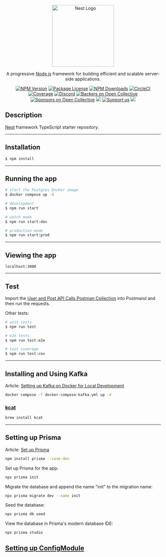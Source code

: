 <p align="center">
  <a href="http://nestjs.com/" target="blank"><img src="https://nestjs.com/img/logo-small.svg" width="200" alt="Nest Logo" /></a>
</p>

[circleci-image]: https://img.shields.io/circleci/build/github/nestjs/nest/master?token=abc123def456
[circleci-url]: https://circleci.com/gh/nestjs/nest

  <p align="center">A progressive <a href="http://nodejs.org" target="_blank">Node.js</a> framework for building efficient and scalable server-side applications.</p>
    <p align="center">
<a href="https://www.npmjs.com/~nestjscore" target="_blank"><img src="https://img.shields.io/npm/v/@nestjs/core.svg" alt="NPM Version" /></a>
<a href="https://www.npmjs.com/~nestjscore" target="_blank"><img src="https://img.shields.io/npm/l/@nestjs/core.svg" alt="Package License" /></a>
<a href="https://www.npmjs.com/~nestjscore" target="_blank"><img src="https://img.shields.io/npm/dm/@nestjs/common.svg" alt="NPM Downloads" /></a>
<a href="https://circleci.com/gh/nestjs/nest" target="_blank"><img src="https://img.shields.io/circleci/build/github/nestjs/nest/master" alt="CircleCI" /></a>
<a href="https://coveralls.io/github/nestjs/nest?branch=master" target="_blank"><img src="https://coveralls.io/repos/github/nestjs/nest/badge.svg?branch=master#9" alt="Coverage" /></a>
<a href="https://discord.gg/G7Qnnhy" target="_blank"><img src="https://img.shields.io/badge/discord-online-brightgreen.svg" alt="Discord"/></a>
<a href="https://opencollective.com/nest#backer" target="_blank"><img src="https://opencollective.com/nest/backers/badge.svg" alt="Backers on Open Collective" /></a>
<a href="https://opencollective.com/nest#sponsor" target="_blank"><img src="https://opencollective.com/nest/sponsors/badge.svg" alt="Sponsors on Open Collective" /></a>
  <a href="https://paypal.me/kamilmysliwiec" target="_blank"><img src="https://img.shields.io/badge/Donate-PayPal-ff3f59.svg"/></a>
    <a href="https://opencollective.com/nest#sponsor"  target="_blank"><img src="https://img.shields.io/badge/Support%20us-Open%20Collective-41B883.svg" alt="Support us"></a>
  <a href="https://twitter.com/nestframework" target="_blank"><img src="https://img.shields.io/twitter/follow/nestframework.svg?style=social&label=Follow"></a>
</p>
  <!--[![Backers on Open Collective](https://opencollective.com/nest/backers/badge.svg)](https://opencollective.com/nest#backer)
  [![Sponsors on Open Collective](https://opencollective.com/nest/sponsors/badge.svg)](https://opencollective.com/nest#sponsor)-->

## Description

[Nest](https://github.com/nestjs/nest) framework TypeScript starter repository.

---
## Installation

```bash
$ npm install
```

---
## Running the app

```bash
# start the Postgres Docker image
$ docker compose up -d

# development
$ npm run start

# watch mode
$ npm run start:dev

# production mode
$ npm run start:prod
```

---
## Viewing the app

```
localhost:3000
```

---
## Test

Import the [User and Post API Calls Postman Collection](./postman/User%20and%20Post%20API%20Calls.postman_collection.json) into Postmand and then run the requests.

Other tests:

```bash
# unit tests
$ npm run test

# e2e tests
$ npm run test:e2e

# test coverage
$ npm run test:cov
```

---
## Installing and Using Kafka

Article: [Setting up Kafka on Docker for Local Development](https://hackernoon.com/setting-up-kafka-on-docker-for-local-development)

```bash
docker compose -f docker-compose-kafka.yml up -d
```

### [kcat](https://github.com/edenhill/kcat)

```bash
brew install kcat
```

---
## Setting up Prisma

Article: [Set up Prisma](https://docs.nestjs.com/recipes/prisma#set-up-prisma)

```bash
npm install prisma --save-dev
``` 

Set up Prisma for the app:
```bash
npx prisma init
```

Migrate the database and append the name "init" to the migration name:
```bash
npx prisma migrate dev --name init
```

Seed the database:
```bash
npx prisma db seed
```

View the database in Prisma's modern database IDE:
```bash
npx prisma studio
```

## [Setting up ConfigModule](https://docs.nestjs.com/techniques/configuration)




